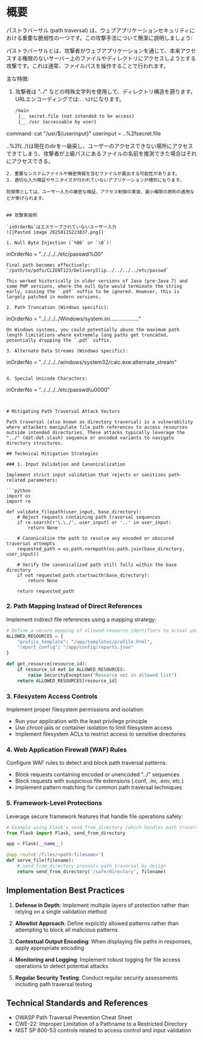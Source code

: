 # 概要
パストラバーサル (path traversal) は、ウェブアプリケーションセキュリティにおける重要な脆弱性の一つです。この攻撃手法について簡潔に説明しましょう:

パストラバーサルとは、攻撃者がウェブアプリケーションを通じて、本来アクセスする権限のないサーバー上のファイルやディレクトリにアクセスしようとする攻撃です。これは通常、ファイルパスを操作することで行われます。

主な特徴:
1. 攻撃者は "../" などの特殊文字列を使用して、ディレクトリ構造を遡ります。
   URLエンコーディングでは:`..%2f`になります。
   ```bash
   /main
	|__ secret.file (not intended to be access)
	|__ /usr (accessable by user)

command: cat "/usr/${userinput}"
userinput = ..%2fsecret.file

..%2f(../)は現在のdirを一級戻し、ユーザーのアクセスできない場所にアクセスできてしまう、攻撃者が上級パスにあるファイルの名前を推測できた場合はそれにアクセスできる。
```
2. 重要なシステムファイルや機密情報を含むファイルが露出する可能性があります。
3. 適切な入力検証やサニタイズが行われていないアプリケーションが標的になります。

防御策としては、ユーザー入力の厳密な検証、アクセス制御の実装、最小権限の原則の適用などが挙げられます。


## 攻撃実装例

`inOrderNo`はエスケープされていないユーザー入力
![[Pasted image 20250115223837.png]]

1. Null Byte Injection (`%00` or `\0`):
```
inOrderNo = "../../../../etc/passwd%00"
```
Final path becomes effectively: `/path/to/pdfs/CLIENT123/DeliverySlip../../../../etc/passwd`

This worked historically in older versions of Java (pre-Java 7) and some PHP versions, where the null byte would terminate the string early, causing the `.pdf` suffix to be ignored. However, this is largely patched in modern versions.

2. Path Truncation (Windows specific):
```
inOrderNo = "../../../../Windows/system.ini..................."
```
On Windows systems, you could potentially abuse the maximum path length limitations where extremely long paths get truncated, potentially dropping the `.pdf` suffix.

3. Alternate Data Streams (Windows specific):
```
inOrderNo = "../../../../windows/system32/calc.exe:alternate_stream"
```

4. Special Unicode Characters:
```
inOrderNo = "../../../../etc/passwd\u0000"
```


# Mitigating Path Traversal Attack Vectors

Path traversal (also known as directory traversal) is a vulnerability where attackers manipulate file path references to access resources outside intended directories. These attacks typically leverage the "../" (dot-dot-slash) sequence or encoded variants to navigate directory structures.

## Technical Mitigation Strategies

### 1. Input Validation and Canonicalization

Implement strict input validation that rejects or sanitizes path-related parameters:

```python
import os
import re

def validate_filepath(user_input, base_directory):
    # Reject requests containing path traversal sequences
    if re.search(r'\.\./', user_input) or '..' in user_input:
        return None
    
    # Canonicalize the path to resolve any encoded or obscured traversal attempts
    requested_path = os.path.normpath(os.path.join(base_directory, user_input))
    
    # Verify the canonicalized path still falls within the base directory
    if not requested_path.startswith(base_directory):
        return None
        
    return requested_path
```

### 2. Path Mapping Instead of Direct References

Implement indirect file references using a mapping strategy:

```python
# Define a secure mapping of allowed resource identifiers to actual paths
ALLOWED_RESOURCES = {
    "profile_template": "/app/templates/profile.html",
    "report_config": "/app/config/reports.json"
}

def get_resource(resource_id):
    if resource_id not in ALLOWED_RESOURCES:
        raise SecurityException("Resource not in allowed list")
    return ALLOWED_RESOURCES[resource_id]
```

### 3. Filesystem Access Controls

Implement proper filesystem permissions and isolation:

- Run your application with the least privilege principle
- Use chroot jails or container isolation to limit filesystem access
- Implement filesystem ACLs to restrict access to sensitive directories

### 4. Web Application Firewall (WAF) Rules

Configure WAF rules to detect and block path traversal patterns:

- Block requests containing encoded or unencoded "../" sequences
- Block requests with suspicious file extensions (.conf, .ini, .env, etc.)
- Implement pattern matching for common path traversal techniques

### 5. Framework-Level Protections

Leverage secure framework features that handle file operations safely:

```python
# Example using Flask's send_from_directory (which handles path traversal safely)
from flask import Flask, send_from_directory

app = Flask(__name__)

@app.route('/files/<path:filename>')
def serve_file(filename):
    # send_from_directory prevents path traversal by design
    return send_from_directory('/safe/directory', filename)
```

## Implementation Best Practices

1. **Defense in Depth**: Implement multiple layers of protection rather than relying on a single validation method
    
2. **Allowlist Approach**: Define explicitly allowed patterns rather than attempting to block all malicious patterns
    
3. **Contextual Output Encoding**: When displaying file paths in responses, apply appropriate encoding
    
4. **Monitoring and Logging**: Implement robust logging for file access operations to detect potential attacks
    
5. **Regular Security Testing**: Conduct regular security assessments including path traversal testing
    

## Technical Standards and References

- OWASP Path Traversal Prevention Cheat Sheet
- CWE-22: Improper Limitation of a Pathname to a Restricted Directory
- NIST SP 800-53 controls related to access control and input validation

